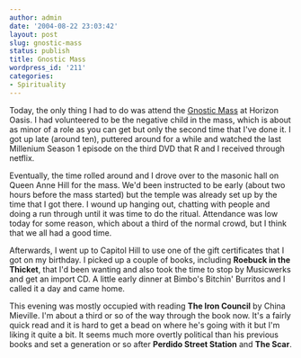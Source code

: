 ```yaml
---
author: admin
date: '2004-08-22 23:03:42'
layout: post
slug: gnostic-mass
status: publish
title: Gnostic Mass
wordpress_id: '211'
categories:
- Spirituality
---
```

<p>Today, the only thing I had to do was attend the
<a href="http://www.hermetic.com/sabazius/gnostic_mass.htm">Gnostic Mass</a> at 
Horizon Oasis. I had volunteered to be the negative child in the mass, which is 
about as minor of a role as you can get but only the second time that I&#39;ve done 
it. I got up late (around ten), puttered around for a while and watched the last 
Millenium Season 1 episode on the third DVD that R and I received through 
netflix. </p>
<p>Eventually, the time rolled around and I drove over to the masonic hall on 
Queen Anne Hill for the mass. We&#39;d been instructed to be early (about two hours 
before the mass started) but the temple was already set up by the time that I 
got there. I wound up hanging out, chatting with people and doing a run through 
until it was time to do the ritual. Attendance was low today for some reason, 
which about a third of the normal crowd, but I think that we all had a good 
time.</p>
<p>Afterwards, I went up to Capitol Hill to use one of the gift certificates 
that I got on my birthday. I picked up a couple of books, including <b>Roebuck 
in the Thicket</b>, that I&#39;d been wanting and also took the time to stop by 
Musicwerks and get an import CD. A little early dinner at Bimbo&#39;s Bitchin&#39; 
Burritos and I called it a day and came home.</p>
<p>This evening was mostly occupied with reading <b>The Iron Council</b> by 
China Mieville. I&#39;m about a third or so of the way through the book now. It&#39;s a 
fairly quick read and it is hard to get a bead on where he&#39;s going with it but 
I&#39;m liking it quite a bit. It seems much more overtly political than his 
previous books and set a generation or so after <b>Perdido Street Station</b> 
and <b>The Scar</b>.</p>
